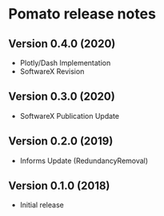 Pomato release notes
========================

Version 0.4.0 (2020)
-------------------------------
  * Plotly/Dash Implementation
  * SoftwareX Revision

Version 0.3.0 (2020)
-------------------------------
  * SoftwareX Publication Update


Version 0.2.0 (2019)
-------------------------------
  * Informs Update (RedundancyRemoval)

Version 0.1.0 (2018)
-------------------------------
  * Initial release

